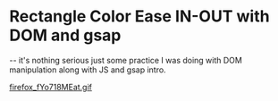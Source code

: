 # Rectangle Color Ease IN-OUT with DOM and gsap
--
it's nothing serious just some practice I was doing with DOM manipulation along with JS and gsap intro.

[firefox_fYo718MEat.gif](./media/demo.gif)
